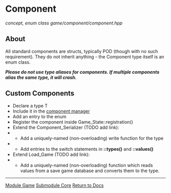 # Component
*concept, enum class*
*game/component/component.hpp*

## About
All standard components are structs, typically POD (though with no such requirement). They do not inherit anything - the Component type itself is an enum class.

***Please do not use type aliases for components. If multiple components alias the same type, it will crash.***

## Custom Components
- Declare a type T
- Include it in the [component manager](component_manager.md)
- Add an entry to the enum
- Register the component inside Game_State::registration()
- Extend the Component_Serializer (TODO add link):
- - Add a uniquely-named (non-overloading) write function for the type
- - Add entries to the switch statements in **::types()** and **::values()**
- Extend Load_Game (TODO add link):
- - Add a uniquely-named (non-overloading) function which reads values from a save game database and converts them to the type.

---

[Module Game](../game.md)
[Submodule Core](core.md)
[Return to Docs](../../docs.md)